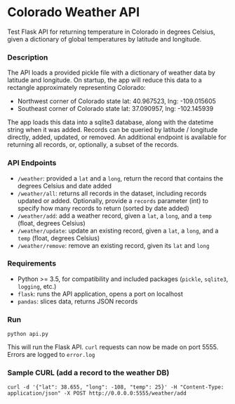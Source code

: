 # Colorado Weather API

Test Flask API for returning temperature in Colorado in degrees Celsius, given a dictionary of global temperatures by latitude and longitude.

### Description
The API loads a provided pickle file with a dictionary of weather data by latitude and longitude. On startup, the app will reduce this data to a rectangle approximately representing Colorado:

- Northwest corner of Colorado state lat: 40.967523, lng: -109.015605
- Southeast corner of Colorado state lat: 37.090957, lng: -102.145939

The app loads this data into a sqlite3 database, along with the datetime string when it was added. Records can be queried by latitude / longitude directly,
added, updated, or removed. An additional endpoint is available for returning all records, or, optionally, a subset of the records.

### API Endpoints 
- `/weather`: provided a `lat` and a `long`, return the record that contains the degrees Celsius and date added
- `/weather/all`: returns all records in the dataset, including records updated or added. Optionally, provide a `records` parameter (int) to specify how many records to return (sorted by date added)
- `/weather/add`: add a weather record, given a `lat`, a `long`, and a `temp` (float, degrees Celsius)
- `/weather/update`: update an existing record, given a `lat`, a `long`, and a `temp` (float, degrees Celsius)
- `/weather/remove`: remove an existing record, given its `lat` and `long`

### Requirements
- Python >= 3.5, for compatibility and included packages (`pickle`, `sqlite3`, `logging`, etc.)
- `flask`: runs the API application, opens a port on localhost
- `pandas`: slices data, returns JSON records

### Run
`python api.py`

This will run the Flask API. `curl` requests can now be made on port 5555. Errors are logged to `error.log`

### Sample CURL (add a record to the weather DB)
`curl -d '{"lat": 38.655, "long": -108, "temp": 25}' -H "Content-Type: application/json" -X POST http://0.0.0.0:5555/weather/add`
